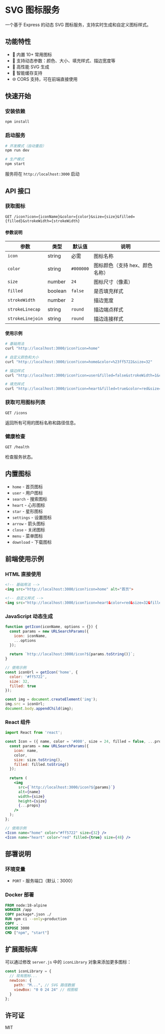 # SVG 图标服务

一个基于 Express 的动态 SVG 图标服务，支持实时生成和自定义图标样式。

## 功能特性

- 🎨 内置 10+ 常用图标
- 🔧 支持动态参数：颜色、大小、填充样式、描边宽度等
- 🚀 高性能 SVG 生成
- 💾 智能缓存支持
- 🌐 CORS 支持，可在前端直接使用

## 快速开始

### 安装依赖

```bash
npm install
```

### 启动服务

```bash
# 开发模式（自动重启）
npm run dev

# 生产模式
npm start
```

服务将在 `http://localhost:3000` 启动

## API 接口

### 获取图标

```
GET /icon?icon={iconName}&color={color}&size={size}&filled={filled}&strokeWidth={strokeWidth}
```

#### 参数说明

| 参数 | 类型 | 默认值 | 说明 |
|------|------|--------|------|
| `icon` | string | 必需 | 图标名称 |
| `color` | string | `#000000` | 图标颜色（支持 hex、颜色名称） |
| `size` | number | `24` | 图标尺寸（像素） |
| `filled` | boolean | `false` | 是否填充样式 |
| `strokeWidth` | number | `2` | 描边宽度 |
| `strokeLinecap` | string | `round` | 描边端点样式 |
| `strokeLinejoin` | string | `round` | 描边连接样式 |

#### 使用示例

```bash
# 基础用法
curl "http://localhost:3000/icon?icon=home"

# 自定义颜色和大小
curl "http://localhost:3000/icon?icon=home&color=%23ff5722&size=32"

# 描边样式
curl "http://localhost:3000/icon?icon=user&filled=false&strokeWidth=1&color=blue"

# 填充样式
curl "http://localhost:3000/icon?icon=heart&filled=true&color=red&size=48"
```

### 获取可用图标列表

```
GET /icons
```

返回所有可用的图标名称和路径信息。

### 健康检查

```
GET /health
```

检查服务状态。

## 内置图标

- `home` - 首页图标
- `user` - 用户图标
- `search` - 搜索图标
- `heart` - 心形图标
- `star` - 星形图标
- `settings` - 设置图标
- `arrow` - 箭头图标
- `close` - 关闭图标
- `menu` - 菜单图标
- `download` - 下载图标

## 前端使用示例

### HTML 直接使用

```html
<!-- 基础用法 -->
<img src="http://localhost:3000/icon?icon=home" alt="首页">

<!-- 自定义样式 -->
<img src="http://localhost:3000/icon?icon=heart&color=red&size=32&filled=true" alt="心形">
```

### JavaScript 动态生成

```javascript
function getIcon(iconName, options = {}) {
  const params = new URLSearchParams({
    icon: iconName,
    ...options
  });
  
  return `http://localhost:3000/icon?${params.toString()}`;
}

// 使用示例
const iconUrl = getIcon('home', {
  color: '#ff5722',
  size: 32,
  filled: true
});

const img = document.createElement('img');
img.src = iconUrl;
document.body.appendChild(img);
```

### React 组件

```jsx
import React from 'react';

const Icon = ({ name, color = '#000', size = 24, filled = false, ...props }) => {
  const params = new URLSearchParams({
    icon: name,
    color,
    size: size.toString(),
    filled: filled.toString()
  });
  
  return (
    <img 
      src={`http://localhost:3000/icon?${params}`}
      alt={name}
      width={size}
      height={size}
      {...props}
    />
  );
};

// 使用示例
<Icon name="home" color="#ff5722" size={32} />
<Icon name="heart" color="red" filled={true} size={48} />
```

## 部署说明

### 环境变量

- `PORT` - 服务端口（默认：3000）

### Docker 部署

```dockerfile
FROM node:18-alpine
WORKDIR /app
COPY package*.json ./
RUN npm ci --only=production
COPY . .
EXPOSE 3000
CMD ["npm", "start"]
```

## 扩展图标库

可以通过修改 `server.js` 中的 `iconLibrary` 对象来添加更多图标：

```javascript
const iconLibrary = {
  // 现有图标...
  newIcon: {
    path: "M...", // SVG 路径数据
    viewBox: "0 0 24 24" // 视图框
  }
};
```

## 许可证

MIT
